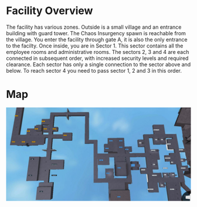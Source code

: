 # Facility Overview

The facility has various zones.
Outside is a small village and an entrance building with guard tower.
The Chaos Insurgency spawn is reachable from the village.
You enter the facility through gate A, it is also the only entrance to the facilty.
Once inside, you are in Sector 1. This sector contains all the employee rooms and administrative rooms.
The sectors 2, 3 and 4 are each connected in subsequent order, with increased security levels and required clearance.
Each sector has only a single connection to the sector above and below. To reach sector 4 you need to pass sector 1, 2 and 3 in this order.

# Map

![Map](/Facility/map-overview.png)






